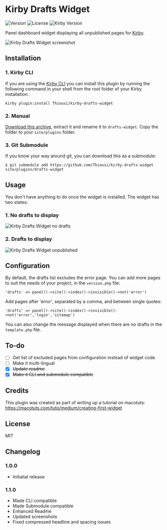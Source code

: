 # Kirby Drafts Widget
![Version](https://img.shields.io/badge/version-1.1.0-green.svg)
![License](https://img.shields.io/badge/license-MIT-green.svg)
![Kirby Version](https://img.shields.io/badge/Kirby-2.3%2B-red.svg)

Panel dashboard widget displaying all unpublished pages for [Kirby](http://getkirby.com).

![Kirby Drafts Widget screenshot](https://github.com/Thiousi/kirby-drafts-widget/blob/master/drafts.png)

## Installation

### 1. Kirby CLI

If you are using the [Kirby CLI](https://github.com/getkirby/cli) you can install this plugin by running the following command in your shell from the root folder of your Kirby installation:

```
kirby plugin:install Thiousi/kirby-drafts-widget
```

### 2. Manual
[Download this archive](https://github.com/Thiousi/kirby-drafts-widget/archive/master.zip), extract it and rename it to `drafts-widget`. Copy the folder to your `site/plugins` folder.

### 3. Git Submodule
If you know your way around git, you can download this as a submodule:

```
$ git submodule add https://github.com/Thiousi/kirby-drafts-widget site/plugins/drafts-widget
```

## Usage
You don't have anything to do once the widget is installed. The widget has two states:

### 1. No drafts to display

![Kirby Drafts Widget no drafts](https://github.com/Thiousi/kirby-drafts-widget/blob/master/nodrafts.png)

### 2. Drafts to display

![Kirby Drafts Widget unpublished](https://github.com/Thiousi/kirby-drafts-widget/blob/master/drafts.png)

## Configuration

By default, the drafts list excludes the error page. You can add more pages to suit the needs of your project, in the `version.php` file:

```
'drafts' => panel()->site()->index()->invisible()->not('error')
```

Add pages after 'error', separated by a comma, and between single quotes:

```
'drafts' => panel()->site()->index()->invisible()->not('error','login','sitemap')
```

You can also change the message displayed when there are no drafts in the `template.php` file.

## To-do
- [ ] Get list of excluded pages from configuration instead of widget code
- [ ] Make it multi-lingual
- [X] ~~Update readme~~
- [X] ~~Make it CLI and submodule compatible~~

## Credits
This plugin was created as part of writing up a tutorial on macotuts: https://macotuts.com/tuto/medium/creating-first-widget

## License
MIT

## Changelog
### 1.0.0
- Initialial release

### 1.1.0
- Made CLI compatible
- Made Submodule compatible
- Enhanced Readme
- Updated screenshots
- Fixed compressed headline and spacing issues
